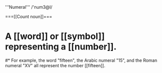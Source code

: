 '''Numeral''' /'num3@l/

===[[Count noun]]===

# A [[word]] or [[symbol]] representing a [[number]].
#* For example, the word "fifteen", the Arabic numeral "15", and the Roman numeral "XV" all represent the number [[fifteen]].
